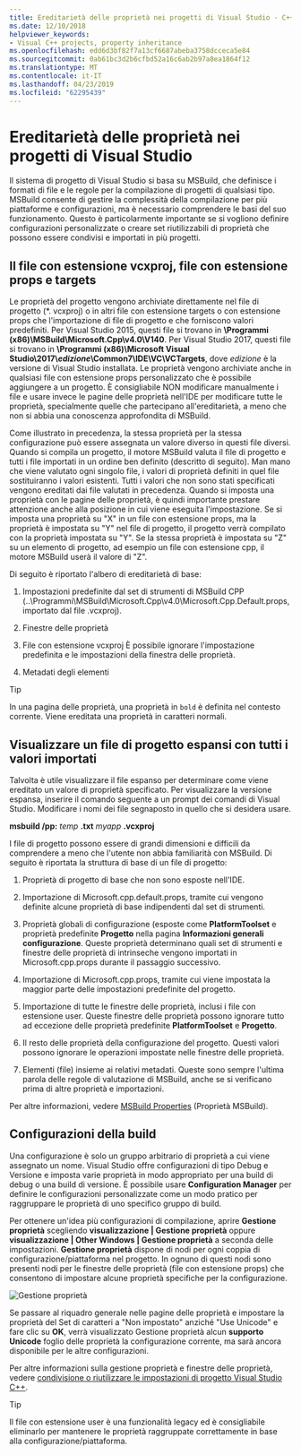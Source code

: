 ```yaml
---
title: Ereditarietà delle proprietà nei progetti di Visual Studio - C++
ms.date: 12/10/2018
helpviewer_keywords:
- Visual C++ projects, property inheritance
ms.openlocfilehash: edd6d3bf82f7a13cf6687abeba3758dcceca5e84
ms.sourcegitcommit: 0ab61bc3d2b6cfbd52a16c6ab2b97a8ea1864f12
ms.translationtype: MT
ms.contentlocale: it-IT
ms.lasthandoff: 04/23/2019
ms.locfileid: "62295439"
---
```

# <a name="property-inheritance-in-visual-studio-projects"></a>Ereditarietà delle proprietà nei progetti di Visual Studio

Il sistema di progetto di Visual Studio si basa su MSBuild, che definisce i formati di file e le regole per la compilazione di progetti di qualsiasi tipo. MSBuild consente di gestire la complessità della compilazione per più piattaforme e configurazioni, ma è necessario comprendere le basi del suo funzionamento. Questo è particolarmente importante se si vogliono definire configurazioni personalizzate o creare set riutilizzabili di proprietà che possono essere condivisi e importati in più progetti.

## <a name="the-vcxproj-file-props-files-and-targets-files"></a>Il file con estensione vcxproj, file con estensione props e targets

Le proprietà del progetto vengono archiviate direttamente nel file di progetto (*. vcxproj) o in altri file con estensione targets o con estensione props che l'importazione di file di progetto e che forniscono valori predefiniti. Per Visual Studio 2015, questi file si trovano in **\Programmi (x86)\MSBuild\Microsoft.Cpp\v4.0\V140**. Per Visual Studio 2017, questi file si trovano in **\\Programmi (x86)\\Microsoft Visual Studio\\2017\\_edizione_\\Common7\\IDE\\VC\\VCTargets**, dove _edizione_ è la versione di Visual Studio installata. Le proprietà vengono archiviate anche in qualsiasi file con estensione props personalizzato che è possibile aggiungere a un progetto. È consigliabile NON modificare manualmente i file e usare invece le pagine delle proprietà nell'IDE per modificare tutte le proprietà, specialmente quelle che partecipano all'ereditarietà, a meno che non si abbia una conoscenza approfondita di MSBuild.

Come illustrato in precedenza, la stessa proprietà per la stessa configurazione può essere assegnata un valore diverso in questi file diversi. Quando si compila un progetto, il motore MSBuild valuta il file di progetto e tutti i file importati in un ordine ben definito (descritto di seguito). Man mano che viene valutato ogni singolo file, i valori di proprietà definiti in quel file sostituiranno i valori esistenti. Tutti i valori che non sono stati specificati vengono ereditati dai file valutati in precedenza. Quando si imposta una proprietà con le pagine delle proprietà, è quindi importante prestare attenzione anche alla posizione in cui viene eseguita l'impostazione. Se si imposta una proprietà su "X" in un file con estensione props, ma la proprietà è impostata su "Y" nel file di progetto, il progetto verrà compilato con la proprietà impostata su "Y". Se la stessa proprietà è impostata su "Z" su un elemento di progetto, ad esempio un file con estensione cpp, il motore MSBuild userà il valore di "Z". 

Di seguito è riportato l'albero di ereditarietà di base:

1. Impostazioni predefinite dal set di strumenti di MSBuild CPP (..\Programmi\MSBuild\Microsoft.Cpp\v4.0\Microsoft.Cpp.Default.props, importato dal file .vcxproj).

2. Finestre delle proprietà

3. File con estensione vcxproj È possibile ignorare l'impostazione predefinita e le impostazioni della finestra delle proprietà.

4. Metadati degli elementi

> [!TIP]
> In una pagina delle proprietà, una proprietà in `bold` è definita nel contesto corrente. Viene ereditata una proprietà in caratteri normali.

## <a name="view-an-expanded-project-file-with-all-imported-values"></a>Visualizzare un file di progetto espansi con tutti i valori importati

Talvolta è utile visualizzare il file espanso per determinare come viene ereditato un valore di proprietà specificato. Per visualizzare la versione espansa, inserire il comando seguente a un prompt dei comandi di Visual Studio. Modificare i nomi dei file segnaposto in quello che si desidera usare.

**msbuild /pp:** *temp* **.txt** *myapp* **.vcxproj**

I file di progetto possono essere di grandi dimensioni e difficili da comprendere a meno che l'utente non abbia familiarità con MSBuild. Di seguito è riportata la struttura di base di un file di progetto:

1. Proprietà di progetto di base che non sono esposte nell'IDE.

2. Importazione di Microsoft.cpp.default.props, tramite cui vengono definite alcune proprietà di base indipendenti dal set di strumenti.

3. Proprietà globali di configurazione (esposte come **PlatformToolset** e proprietà predefinite **Progetto** nella pagina **Informazioni generali configurazione**. Queste proprietà determinano quali set di strumenti e finestre delle proprietà di intrinseche vengono importati in Microsoft.cpp.props durante il passaggio successivo.

4. Importazione di Microsoft.cpp.props, tramite cui viene impostata la maggior parte delle impostazioni predefinite del progetto.

5. Importazione di tutte le finestre delle proprietà, inclusi i file con estensione user. Queste finestre delle proprietà possono ignorare tutto ad eccezione delle proprietà predefinite **PlatformToolset** e **Progetto**.

6. Il resto delle proprietà della configurazione del progetto. Questi valori possono ignorare le operazioni impostate nelle finestre delle proprietà.

7. Elementi (file) insieme ai relativi metadati. Queste sono sempre l'ultima parola delle regole di valutazione di MSBuild, anche se si verificano prima di altre proprietà e importazioni.

Per altre informazioni, vedere [MSBuild Properties](/visualstudio/msbuild/msbuild-properties) (Proprietà MSBuild).

## <a name="build-configurations"></a>Configurazioni della build

Una configurazione è solo un gruppo arbitrario di proprietà a cui viene assegnato un nome. Visual Studio offre configurazioni di tipo Debug e Versione e imposta varie proprietà in modo appropriato per una build di debug o una build di versione. È possibile usare **Configuration Manager** per definire le configurazioni personalizzate come un modo pratico per raggruppare le proprietà di uno specifico gruppo di build. 

Per ottenere un'idea più configurazioni di compilazione, aprire **Gestione proprietà** scegliendo **visualizzazione &#124; Gestione proprietà** oppure **visualizzazione &#124; Other Windows &#124; Gestione proprietà**  a seconda delle impostazioni. **Gestione proprietà** dispone di nodi per ogni coppia di configurazione/piattaforma nel progetto. In ognuno di questi nodi sono presenti nodi per le finestre delle proprietà (file con estensione props) che consentono di impostare alcune proprietà specifiche per la configurazione.

![Gestione proprietà](media/property-manager.png "Gestione proprietà")

Se passare al riquadro generale nelle pagine delle proprietà e impostare la proprietà del Set di caratteri a "Non impostato" anziché "Use Unicode" e fare clic su **OK**, verrà visualizzato Gestione proprietà alcun **supporto Unicode** foglio delle proprietà la configurazione corrente, ma sarà ancora disponibile per le altre configurazioni.

Per altre informazioni sulla gestione proprietà e finestre delle proprietà, vedere [condivisione o riutilizzare le impostazioni di progetto Visual Studio C++](create-reusable-property-configurations.md).

> [!TIP]
> Il file con estensione user è una funzionalità legacy ed è consigliabile eliminarlo per mantenere le proprietà raggruppate correttamente in base alla configurazione/piattaforma.



